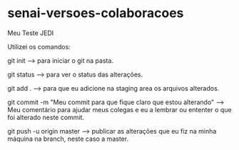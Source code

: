 # senai-versoes-colaboracoes
Meu Teste JEDI

Utilizei os comandos:

git init --> para iniciar o git na pasta.

git status --> para ver o status das alterações.

git add . --> para que eu adicione na staging area os arquivos alterados.

git commit -m "Meu commit para que fique claro que estou alterando" --> Meu comentário para ajudar meus colegas e eu a lembrar ou ententer o que foi alterado neste commit.

git push -u origin master --> publicar as alterações que eu fiz na minha máquina na branch, neste caso a master.

